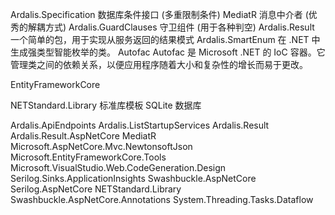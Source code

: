 Ardalis.Specification
    数据库条件接口 (多重限制条件)
MediatR
    消息中介者 (优秀的解耦方式)
Ardalis.GuardClauses
    守卫组件 (用于各种判空)
Ardalis.Result
    一个简单的包，用于实现从服务返回的结果模式
Ardalis.SmartEnum
    在 .NET 中生成强类型智能枚举的类。
Autofac
    Autofac 是 Microsoft .NET 的 IoC 容器。它管理类之间的依赖关系，以便应用程序随着大小和复杂性的增长而易于更改。


EntityFrameworkCore

NETStandard.Library
    标准库模板
SQLite
    数据库

Ardalis.ApiEndpoints
Ardalis.ListStartupServices
Ardalis.Result
Ardalis.Result.AspNetCore
MediatR
Microsoft.AspNetCore.Mvc.NewtonsoftJson
Microsoft.EntityFrameworkCore.Tools
Microsoft.VisualStudio.Web.CodeGeneration.Design
Serilog.Sinks.ApplicationInsights
Swashbuckle.AspNetCore
Serilog.AspNetCore
NETStandard.Library
Swashbuckle.AspNetCore.Annotations
System.Threading.Tasks.Dataflow